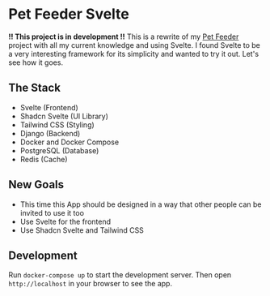 # Pet Feeder Svelte

**!! This project is in development !!**
This is a rewrite of my [Pet Feeder](https://github.com/tayfunceylan/pet-feeder) project with all my current knowledge and using Svelte. I found Svelte to be a very interesting framework for its simplicity and wanted to try it out. Let's see how it goes.

## The Stack

- Svelte (Frontend)
- Shadcn Svelte (UI Library)
- Tailwind CSS (Styling)
- Django (Backend)
- Docker and Docker Compose
- PostgreSQL (Database)
- Redis (Cache)

## New Goals

- This time this App should be designed in a way that other people can be invited to use it too
- Use Svelte for the frontend
- Use Shadcn Svelte and Tailwind CSS

## Development

Run `docker-compose up` to start the development server.
Then open `http://localhost` in your browser to see the app.
